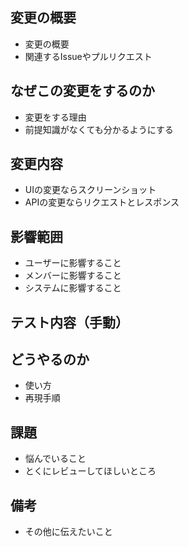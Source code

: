 ## 変更の概要

* 変更の概要
* 関連するIssueやプルリクエスト

## なぜこの変更をするのか

* 変更をする理由
* 前提知識がなくても分かるようにする

## 変更内容

* UIの変更ならスクリーンショット
* APIの変更ならリクエストとレスポンス

## 影響範囲

* ユーザーに影響すること
* メンバーに影響すること
* システムに影響すること

## テスト内容（手動）



## どうやるのか

* 使い方
* 再現手順

## 課題

* 悩んでいること
* とくにレビューしてほしいところ

## 備考

* その他に伝えたいこと